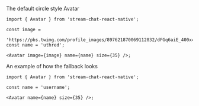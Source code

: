 The default circle style Avatar

```tsx static
import { Avatar } from 'stream-chat-react-native';

const image =
  'https://pbs.twimg.com/profile_images/897621870069112832/dFGq6aiE_400x400.jpg';
const name = 'uthred';

<Avatar image={image} name={name} size={35} />;
```

An example of how the fallback looks

```tsx static
import { Avatar } from 'stream-chat-react-native';

const name = 'username';

<Avatar name={name} size={35} />;
```
